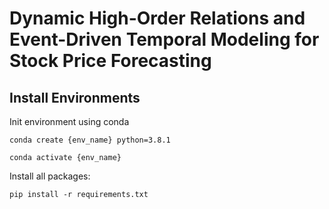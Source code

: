 # Dynamic High-Order Relations and Event-Driven Temporal Modeling for Stock Price Forecasting

## Install Environments
Init environment using conda
```
conda create {env_name} python=3.8.1
```
```
conda activate {env_name}
```

Install all packages:
```
pip install -r requirements.txt
```
